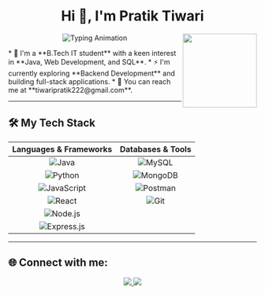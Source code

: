 <h1 align="center">Hi 👋, I'm Pratik Tiwari</h1>
<img align="right" src="https://user-images.githubusercontent.com/74038190/216656944-f8c1b44e-493b-487f-87be-6cfe6a1a3374.gif" width="150"/>
<p align="center">
  <img src="https://readme-typing-svg.herokuapp.com?font=Fira+Code&size=22&pause=1000&color=36BCF7&center=true&vCenter=true&width=435&lines=Java+Developer;Full+Stack+Web+Developer;Database+Enthusiast;Always+Learning+New+Things" alt="Typing Animation" />
</p>


<div align="left">
* 🌱 I'm a **B.Tech IT student** with a keen interest in **Java, Web Development, and SQL**.
* ⚡ I'm currently exploring **Backend Development** and building full-stack applications.
* 📧 You can reach me at **tiwaripratik222@gmail.com**.
</div>

---

## 🛠️ My Tech Stack

| Languages & Frameworks | Databases & Tools |
| :--------------------: | :---------------: |
| ![Java](https://img.shields.io/badge/Java-007396?style=for-the-badge&logo=java&logoColor=white) | ![MySQL](https://img.shields.io/badge/MySQL-4479A1?style=for-the-badge&logo=mysql&logoColor=white) |
| ![Python](https://img.shields.io/badge/Python-3776AB?style=for-the-badge&logo=python&logoColor=ffdd54) | ![MongoDB](https://img.shields.io/badge/MongoDB-47A248?style=for-the-badge&logo=mongodb&logoColor=white) |
| ![JavaScript](https://img.shields.io/badge/JavaScript-F7DF1E?style=for-the-badge&logo=javascript&logoColor=black) | ![Postman](https://img.shields.io/badge/Postman-FF6C37?style=for-the-badge&logo=postman&logoColor=white) |
| ![React](https://img.shields.io/badge/React-61DAFB?style=for-the-badge&logo=react&logoColor=black) | ![Git](https://img.shields.io/badge/Git-F05032?style=for-the-badge&logo=git&logoColor=white) |
| ![Node.js](https://img.shields.io/badge/Node.js-339933?style=for-the-badge&logo=nodedotjs&logoColor=white) | |
| ![Express.js](https://img.shields.io/badge/Express.js-000000?style=for-the-badge&logo=express&logoColor=white) | |

---

## 🌐 Connect with me:

<p align="center">
  <a href="https://linkedin.com/in/tiwaripratik222" target="_blank">
    <img src="https://img.shields.io/badge/LinkedIn-0A66C2?style=for-the-badge&logo=linkedin&logoColor=white" />
  </a>
  <a href="mailto:tiwaripratik222@gmail.com">
    <img src="https://img.shields.io/badge/Gmail-D14836?style=for-the-badge&logo=gmail&logoColor=white" />
  </a>
</p>
